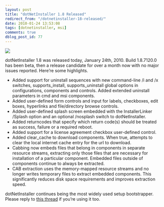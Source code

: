 ```yaml
---
layout: post
title: "dotNetInstaller 1.8 Released"
redirect_from: "/dotnetinstaller-18-released/"
date: 2010-01-24 13:53:08
tags: [dotnetinstaller, msi]
comments: true
dblog_post_id: 77
---
```

[![](https://github.com/dblock/dotnetinstaller/raw/master/Documentation/Images/Logo.gif)](https://github.com/dblock/dotnetinstaller)

dotNetInstaller 1.8 was released today, January 24th, 2010. Build 1.8.7120.0 has been beta, then a release candidate for over a month now with no major issues reported. Here’re some highlights.

- Added support for uninstall sequences with new command-line /i and /x switches, supports_install, supports_uninstall global options in configurations, components and controls. Added extended uninstall parameters in cmd and msi components.
- Added user-defined form controls and input for labels, checkboxes, edit boxes, hyperlinks and file/directory browse controls.
- Added user-defined splash screen embedded with the InstallerLinker /Splash option and an optional /nosplash switch to dotNetInstaller.
- Added returncodes that specify which return code(s) should be treated as success, failure or a required reboot.
- Added support for a license agreement checkbox user-defined control.
- Added clear_cache to download components. When true, attempts to clear the local internet cache entry for the url to download.
- Cabbing now embeds files that belong in components in separate resource streams, extracting only those files that are necessary for installation of a particular component. Embedded files outside of components continue to always be extracted.
- CAB extraction uses the memory-mapped resource streams and no longer writes temporary files to extract embedded components. This significantly reduces disk space requirements and improves extraction speed.

dotNetInstaller continues being the most widely used setup bootstrapper. Please reply to [this thread](https://web.archive.org/web/20160801173120/http://dotnetinstaller.codeplex.com/discussions/48275) if you’re using it too.

